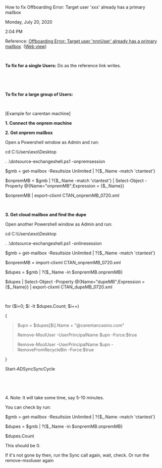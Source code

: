 How to fix Offboarding Error: Target user \'xxx\' already has a primary mailbox

Monday, July 20, 2020

2:04 PM

Reference: [Offboarding Error: Target user \'nnnUser\' already has a primary mailbox](onenote:https://microsoft.sharepoint.com/teams/SRELivesite/Shared%20Documents/%20Migration%20Health%20Infra/Migration%20Health%20Infra/Failure%20Management%20-%20SOPs.one#Offboarding%20Error%20Target%20user%20%27nnnUser%27%20already%20has%20a%20primary&section-id=%7B596DF710-FE29-4DC7-BBF7-874255F6E1B0%7D&page-id=%7BF275AB93-0C47-4B8A-BB2E-2619425BB2D6%7D&end)  ([Web view](https://microsoft.sharepoint.com/teams/SRELivesite/_layouts/OneNote.aspx?id=/teams/SRELivesite/Shared%20Documents/%20Migration%20Health%20Infra/Migration%20Health%20Infra&wd=target%28Failure%20Management%20-%20SOPs.one%7c596DF710-FE29-4DC7-BBF7-874255F6E1B0/Offboarding%20Error:%20Target%20user%20%27nnnUser%27%20already%20has%20a%20primary%7cF275AB93-0C47-4B8A-BB2E-2619425BB2D6/%29))

 

**To fix for a single Users:** Do as the reference link writes.

 

 

**To fix for a large group of Users:**

 

\[Example for carentan machine\]

**1. Connect the onprem machine**

**2. Get onprem mailbox**

Open a Powershell window as Admin and run:

cd C:\\Users\\exo\\Desktop

. .\\dotsource-exchangeshell.ps1 -onpremsession

\$gmb = get-mailbox -Resultsize Unlimited \| ?{\$\_.Name -match \'ctantest\'} 

\$onpremMB = \$gmb \| ?{\$\_.Name -match \'ctantest\'} \| Select-Object -Property @{Name=\"onpremMB\";Expression = {\$\_.Name}} 

\$onpremMB \| export-clixml CTAN_onpremMB_0720.xml 

 

**3. Get cloud mailbox and find the dupe**

Open another Powershell window as Admin and run:

cd C:\\Users\\exo\\Desktop

. .\\dotsource-exchangeshell.ps1 -onlinesession

\$gmb = get-mailbox -Resultsize Unlimited \| ?{\$\_.Name -match \'ctantest\'} 

\$onpremMB = import-clixml CTAN_onpremMB_0720.xml 

\$dupes = \$gmb \| ?{\$\_.Name -in \$onpremMB.onpremMB} 

\$dupes \| Select-Object -Property @{Name=\"dupeMB\";Expression = {\$\_.Name}} \| export-clixml CTAN_dupeMB_0720.xml 

 

for (\$i=0; \$i -lt \$dupes.Count; \$i++)

{

> \$upn = \$dupes\[\$i\].Name + \"\@carentancasino.com\"
>
> Remove-MsolUser -UserPrincipalName \$upn -Force:\$true
>
> Remove-MsolUser -UserPrincipalName \$upn -RemoveFromRecycleBin -Force:\$true

}

Start-ADSyncSyncCycle

 

 

4\. Note: It will take some time, say 5-10 minutes.

You can check by run:

\$gmb = get-mailbox -Resultsize Unlimited \| ?{\$\_.Name -match \'ctantest\'} 

\$dupes = \$gmb \| ?{\$\_.Name -in \$onpremMB.onpremMB} 

\$dupes.Count

This should be 0.

If it\'s not gone by then, run the Sync call again, wait, check. Or run the remove-msoluser again

 
